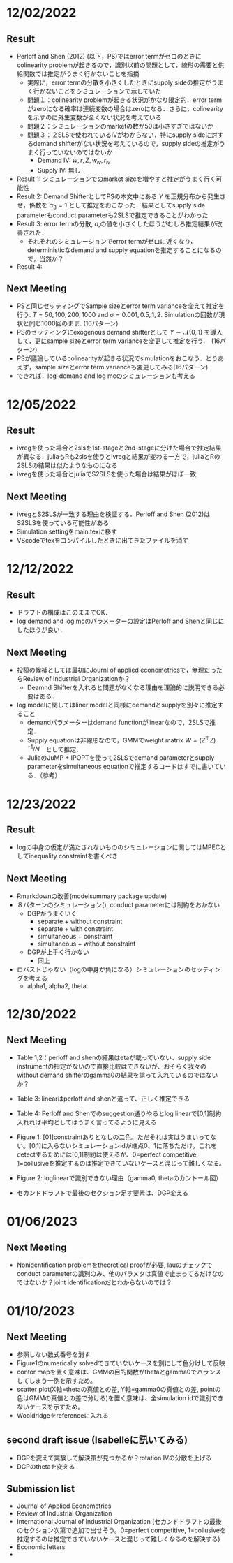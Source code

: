 # 12/02/2022

## Result

- Perloff and Shen (2012) (以下，PS)ではerror termがゼロのときにcolinearity problemが起きるので，識別以前の問題として，線形の需要と供給関数では推定がうまく行かないことを指摘
  - 実際に，error termの分散を小さくしたときにsupply sideの推定がうまく行かないことをシミュレーションで示していた
  - 問題１：colinearity problemが起きる状況がかなり限定的．error termがzeroになる確率は連続変数の場合はzeroになる．さらに，colinearityを示すのに外生変数が全くない状況を考えている
  - 問題２：シミュレーションのmarketの数が50は小さすぎではないか
  - 問題３：２SLSで使われているIVがわからない．特にsupply sideに対するdemand shifterがない状況を考えているので，supply sideの推定がうまく行っていないのではないか
    - Demand IV: $w, r, Z, w_{iv}, r_{iv}$
    - Supply IV: 無し
- Result 1: シミュレーションでのmarket sizeを増やすと推定がうまく行く可能性
- Result 2: Demand ShifterとしてPSの本文中にある $Y$ を正規分布から発生させ，係数を $\alpha_3 = 1$ として推定をおこなった．結果としてsupply side parameterもconduct parameterも2SLSで推定できることがわかった
- Result 3: error termの分散, $\sigma$,の値を小さくしたほうがむしろ推定結果が改善された．
  - それぞれのシミュレーションでerror termがゼロに近くなり，deterministicなdemand and supply equationを推定することになるので，当然か？
- Result 4:

## Next Meeting

- PSと同じセッティングでSample sizeとerror term varianceを変えて推定を行う. $T = 50, 100, 200, 1000$ and $\sigma = 0.001, 0.5, 1, 2$. Simulationの回数が現状と同じ1000回のまま. (16パターン)
- PSのセッティングにexogenous demand shifterとして $Y\sim \mathcal{N}(0,1)$ を導入して，更にsample sizeとerror term varianceを変更して推定を行う.　(16パターン)
- PSが議論しているcolinearityが起きる状況でsimulationをおこなう．とりあえず，sample sizeとerror term varianceも変更してみる(16パターン)
- できれば，log-demand and log mcのシミュレーションも考える

# 12/05/2022

## Result

- ivregを使った場合と2slsを1st-stageと2nd-stageに分けた場合で推定結果が異なる．juliaもRも2slsを使うとivregと結果が変わる一方で，juliaとRの2SLSの結果は似たようなものになる
- ivregを使った場合とjuliaでS2SLSを使った場合は結果がほぼ一致

## Next Meeting

- ivregとS2SLSが一致する理由を検証する．Perloff and Shen (2012)はS2SLSを使っている可能性がある
- Simulation settingをmain.texに移す
- VScodeでtexをコンパイルしたときに出てきたファイルを消す

# 12/12/2022

## Result

- ドラフトの構成はこのままでOK．
- log demand and log mcのパラメーターの設定はPerloff and Shenと同じにしたほうが良い．

## Next Meeting

- 投稿の候補としては最初にJournl of applied econometricsで，無理だったらReview of Industrial Organizationか？
  - Deamnd Shifterを入れると問題がなくなる理由を理論的に説明できる必要はある．
- log modelに関してはliner modelと同様にdemandとsupplyを別々に推定すること
  - demandパラメーターはdemand functionがlinearなので，2SLSで推定．
  - Supply equationは非線形なので，GMMでweight matrix $W = (Z^\top Z)^{-1}/N$　として推定．
  - JuliaのJuMP + IPOPTを使って2SLSでdemand parameterとsupply parameterをsimultaneous equationで推定するコードはすでに書いている．（参考）


# 12/23/2022

## Result

- logの中身の仮定が満たされないもののシミュレーションに関してはMPECとしてinequality constraintを書くべき

## Next Meeting

- Rmarkdownの改善(modelsummary package update)
- ８パターンのシミュレーション(), conduct parameterには制約をおかない
  - DGPがうまくいく
    - separate + without constraint
    - separate + with constraint
    - simultaneous + constraint
    - simultaneous + without constraint
  - DGPが上手く行かない
    - 同上
- ロバストじゃない（logの中身が負になる）シミュレーションのセッティングを考える
    - alpha1, alpha2, theta

# 12/30/2022

## Next Meeting

- Table 1,2：perloff and shenの結果はetaが載っていない、supply side instrumentの指定がないので直接比較はできないが、おそらく我々のwithout demand shifterのgamma0の結果を誤って入れているのではないか？

- Table 3: linearはperloff and shenと違って、正しく推定できる
- Table 4: Perloff and Shenでのsuggestion通りやるとlog linearで[0,1]制約入れれば平均としてはうまく言ってるように見える
- Figure 1: [01]constraintありとなしの二色。ただそれは実はうまいってない。[0,1]に入らないシミュレーションidが端点0、1に落ちただけ。これをdetectするためには[0,1]制約は使えるが、0=perfect competitive, 1=collusiveを推定するのは推定できていないケースと混じって難しくなる。
- Figure 2: loglinearで識別できない理由（gamma0, thetaのカントール図）

- セカンドドラフトで最後のセクション足す要素は、DGP変える

# 01/06/2023

## Next Meeting

- Nonidentification problemをtheoretical proofが必要, lauのチェックでconduct parameterの識別のみ、他のパラメタは真値で止まってるだけなのではないか？joint identificationだとわからないのでは？

# 01/10/2023

## Next Meeting
- 参照しない数式番号を消す
- Figure1のnumerically solvedできていないケースを別にして色分けして反映
- contor mapを置く意味は、GMMの目的関数がthetaとgamma0でバランスしてしまう一例を示すため。
- scatter plot(X軸=thetaの真値との差, Y軸=gamma0の真値との差, pointの色はGMMの真値との差で分ける)を置く意味は、全simulation idで識別できないケースを示すため。
- Wooldridgeをreferenceに入れる

## second draft issue (Isabelleに訊いてみる)
- DGPを変えて実験して解決策が見つかるか？rotation IVの分散を上げる
- DGPのthetaを変える

## Submission list
- Journal of Applied Econometrics
- Review of Industrial Organization
- International Journal of Industrial Organization (セカンドドラフトの最後のセクション次第で追加で出せそう。0=perfect competitive, 1=collusiveを推定するのは推定できていないケースと混じって難しくなるのを解決する)
- Economic letters
- 




